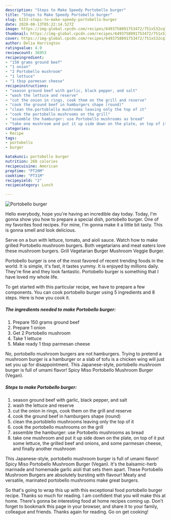 ```yaml
---
description: "Steps to Make Speedy Portobello burger"
title: "Steps to Make Speedy Portobello burger"
slug: 6153-steps-to-make-speedy-portobello-burger
date: 2020-08-13T05:22:14.527Z
image: https://img-global.cpcdn.com/recipes/6493758891753472/751x532cq70/portobello-burger-recipe-main-photo.jpg
thumbnail: https://img-global.cpcdn.com/recipes/6493758891753472/751x532cq70/portobello-burger-recipe-main-photo.jpg
cover: https://img-global.cpcdn.com/recipes/6493758891753472/751x532cq70/portobello-burger-recipe-main-photo.jpg
author: Delia Harrington
ratingvalue: 4.9
reviewcount: 36953
recipeingredient:
- "150 grams ground beef"
- "1 onion"
- "2 Portobello mushroom"
- "1 lettuce"
- "1 tbsp parmesan cheese"
recipeinstructions:
- "season ground beef with garlic, black pepper, and salt"
- "wash the lettuce and reserve"
- "cut the onion in rings, cook them on the grill and reserve"
- "cook the ground beef in hamburgers shape (round)"
- "clean the.portoblello mushrooms leaving only the top of it"
- "cook the portobello mushrooms on the grill"
- "assemble the hamburger: use Portobello mushrooms as bread"
- "take one mushroom and put it up side down on the plate, on top of it put some lettuce, the grilled beef and onions, and some parmesan cheese, and finally another mushroom"
categories:
- Recipe
tags:
- portobello
- burger

katakunci: portobello burger 
nutrition: 260 calories
recipecuisine: American
preptime: "PT20M"
cooktime: "PT31M"
recipeyield: "2"
recipecategory: Lunch

---
```



![Portobello burger](https://img-global.cpcdn.com/recipes/6493758891753472/751x532cq70/portobello-burger-recipe-main-photo.jpg)

Hello everybody, hope you're having an incredible day today. Today, I'm gonna show you how to prepare a special dish, portobello burger. One of my favorites food recipes. For mine, I'm gonna make it a little bit tasty. This is gonna smell and look delicious.

Serve on a bun with lettuce, tomato, and aioli sauce. Watch how to make grilled Portobello mushroom burgers. Both vegetarians and meat eaters love these mushroom burgers. Grill Vegetarian Burger Mushroom Veggie Burger.

Portobello burger is one of the most favored of recent trending foods in the world. It is simple, it's fast, it tastes yummy. It is enjoyed by millions daily. They're fine and they look fantastic. Portobello burger is something that I have loved my whole life.


To get started with this particular recipe, we have to prepare a few components. You can cook portobello burger using 5 ingredients and 8 steps. Here is how you cook it.

<!--inarticleads1-->

##### The ingredients needed to make Portobello burger:

1. Prepare 150 grams ground beef
1. Prepare 1 onion
1. Get 2 Portobello mushroom
1. Take 1 lettuce
1. Make ready 1 tbsp parmesan cheese


No, portobello mushroom burgers are not hamburgers. Trying to pretend a mushroom burger is a hamburger or a slab of tofu is a chicken wing will just set you up for disappointment. This Japanese-style, portobello mushroom burger is full of umami flavor! Spicy Miso Portobello Mushroom Burger (Vegan). 

<!--inarticleads2-->

##### Steps to make Portobello burger:

1. season ground beef with garlic, black pepper, and salt
1. wash the lettuce and reserve
1. cut the onion in rings, cook them on the grill and reserve
1. cook the ground beef in hamburgers shape (round)
1. clean the.portoblello mushrooms leaving only the top of it
1. cook the portobello mushrooms on the grill
1. assemble the hamburger: use Portobello mushrooms as bread
1. take one mushroom and put it up side down on the plate, on top of it put some lettuce, the grilled beef and onions, and some parmesan cheese, and finally another mushroom


This Japanese-style, portobello mushroom burger is full of umami flavor! Spicy Miso Portobello Mushroom Burger (Vegan). It&#39;s the balsamic-herb marinade and homemade garlic aioli that sets them apart. These Portobello Mushroom Burgers are absolutely bursting with flavour! Meaty and versatile, marinated portobello mushrooms make great burgers. 

So that's going to wrap this up with this exceptional food portobello burger recipe. Thanks so much for reading. I am confident that you will make this at home. There's gonna be interesting food at home recipes coming up. Don't forget to bookmark this page in your browser, and share it to your family, colleague and friends. Thanks again for reading. Go on get cooking!
